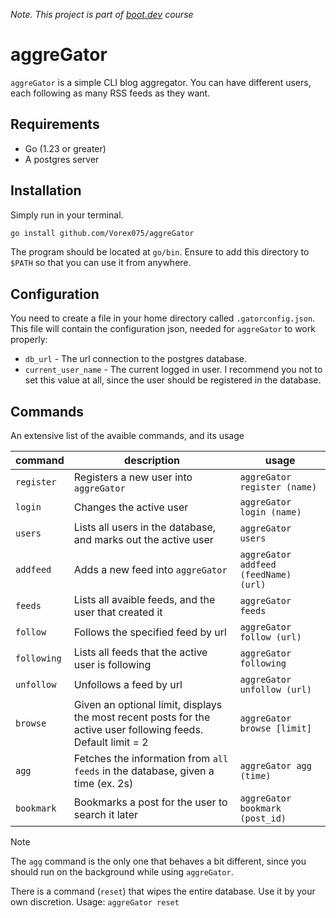 _Note. This project is part of [boot.dev](https://boot.dev) course_

# aggreGator

`aggreGator` is a simple CLI blog aggregator. You can have different users, each following as many RSS feeds as they want.

## Requirements

- Go (1.23 or greater)
- A postgres server

## Installation

Simply run in your terminal.

```Bash
go install github.com/Vorex075/aggreGator
```

The program should be located at `go/bin`. Ensure to add this directory to `$PATH` so that you can use it from anywhere.

## Configuration

You need to create a file in your home directory called `.gatorconfig.json`. This file will contain the configuration json, needed for `aggreGator` to work properly:

- `db_url` - The url connection to the postgres database.
- `current_user_name` - The current logged in user. I recommend you not to set this value at all, since the user should be registered in the database.

## Commands

An extensive list of the avaible commands, and its usage

| command     | description                                                                                                    | usage                                 |
| ----------- | -------------------------------------------------------------------------------------------------------------- | ------------------------------------- |
| `register`  | Registers a new user into `aggreGator`                                                                         | `aggreGator register (name)`          |
| `login`     | Changes the active user                                                                                        | `aggreGator login (name)`             |
| `users`     | Lists all users in the database, and marks out the active user                                                 | `aggreGator users`                    |
| `addfeed`   | Adds a new feed into `aggreGator`                                                                              | `aggreGator addfeed (feedName) (url)` |
| `feeds`     | Lists all avaible feeds, and the user that created it                                                          | `aggreGator feeds`                    |
| `follow`    | Follows the specified feed by url                                                                              | `aggreGator follow (url)`             |
| `following` | Lists all feeds that the active user is following                                                              | `aggreGator following`                |
| `unfollow`  | Unfollows a feed by url                                                                                        | `aggreGator unfollow (url)`           |
| `browse`    | Given an optional limit, displays the most recent posts for the active user following feeds. Default limit = 2 | `aggreGator browse [limit]`           |
| `agg`       | Fetches the information from `all feeds` in the database, given a time (ex. 2s)                                | `aggreGator agg (time)`               |
| `bookmark`  | Bookmarks a post for the user to search it later                                                               | `aggreGator bookmark (post_id)`       |

> [!NOTE]
> The `agg` command is the only one that behaves a bit different, since you should run on the background while using `aggreGator`.

There is a command (`reset`) that wipes the entire database. Use it by your own discretion. Usage: `aggreGator reset`

